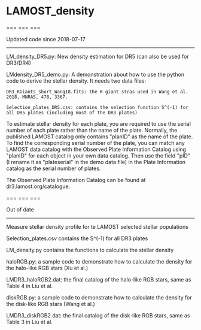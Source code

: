 # LAMOST_density
=== === ===

Updated code since 2018-07-17

--- --- ---

LM_density_DR5.py: New density estimation for DR5 (can also be used for DR3/DR4)

LMdensity_DR5_demo.py: A demonstration about how to use the python code to derive the stellar density. It needs two data files: 

    DR3_KGiants_short_Wang18.fits: the K giant stras used in Wang et al. 2018, MNRAS, 478, 3367.
    
    Selection_plates_DR5.csv: contains the selection function S^(-1) for all DR5 plates (including most of the DR3 plates)

To estimate stellar density for each plate, you are required to use the serial number of each plate rather than the name of the plate. Normally, the published LAMOST catalog only contains "planID" as the name of the plate. To find the corresponding serial number of the plate, you can match any LAMOST data catalog with the Observed Plate Information Catalog using "planID" for each object in your own data catalog. Then use the field "pID" (I rename it as "plateserial" in the demo data file) in the Plate Information catalog as the serial number of plates. 

The Observed Plate Information Catalog can be found at dr3.lamost.org/catalogue.

=== === ===

Out of date

--- --- ---

Measure stellar density profile for te LAMOST selected stellar populations

Selection_plates.csv contains the S^(-1) for all DR3 plates

LM_density.py contains the functions to calculate the stellar density

haloRGB.py: a sample code to demonstrate how to calculate the density for the halo-like RGB stars (Xu et al.)

LMDR3_haloRGB2.dat: the final catalog of the halo-like RGB stars, same as Table 4 in Liu et al.

diskRGB.py: a sample code to demonstrate how to calculate the density for the disk-like RGB stars (Wang et al.)

LMDR3_diskRGB2.dat: the final catalog of the disk-like RGB stars, same as Table 3 in Liu et al.

